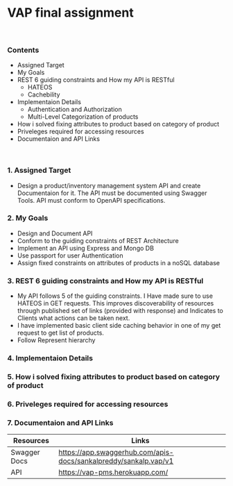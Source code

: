 # VAP final assignment
<br>

### Contents

* Assigned Target
* My Goals
* REST 6 guiding constraints and How my API is RESTful
   - HATEOS 
   - Cachebility
* Implementaion Details
   - Authentication and Authorization
   - Multi-Level Categorization of products
* How i solved fixing attributes to product based on category of product
* Priveleges required for accessing resources
* Documentaion and API Links
<br>

### 1. Assigned Target
* Design a product/inventory management system API and create Documentaion for it. The API must be documented using Swagger Tools. API must conform to OpenAPI specifications.

### 2. My Goals
* Design and Document API
* Conform to the guiding constraints of REST Architecture
* Implement an API using Express and Mongo DB
* Use passport for user Authentication
* Assign fixed constraints on attributes of products in a noSQL database

### 3. REST 6 guiding constraints and How my API is RESTful
* My API follows 5 of the guiding constraints. I Have made sure to use HATEOS in GET requests. This improves discoverability of resources through published set of links (provided with response) and Indicates to Clients what actions can be taken next.
* I have implemented basic client side caching behavior in one of my get request to get list of products.
* Follow Represent hierarchy 
### 4. Implementaion Details
### 5. How i solved fixing attributes to product based on category of product
### 6. Priveleges required for accessing resources
### 7. Documentaion and API Links
 Resources   | Links
------------ | -------------
Swagger Docs | https://app.swaggerhub.com/apis-docs/sankalpreddy/sankalp.vap/v1
API | https://vap-pms.herokuapp.com/


